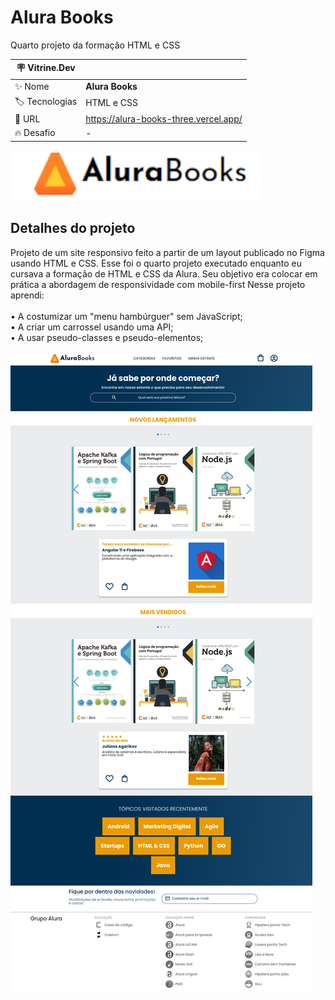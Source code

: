 # Alura Books

Quarto projeto da formação HTML e CSS 

| :placard: Vitrine.Dev |     |
| -------------  | --- |
| :sparkles: Nome        | **Alura Books**
| :label: Tecnologias | HTML e CSS
| :rocket: URL         | https://alura-books-three.vercel.app/
| :fire: Desafio     | -


![](https://raw.githubusercontent.com/guilhermeSilva94/alura-books/master/img/logoSite.png)

## Detalhes do projeto

Projeto de um site responsivo feito a partir de um layout publicado no Figma usando HTML e CSS. 
Esse foi o quarto projeto executado enquanto eu cursava a formação de HTML e CSS da Alura. 
Seu objetivo era colocar em prática a abordagem de responsividade com mobile-first Nesse projeto aprendi:<br>
<br>• A costumizar um "menu hambúrguer" sem JavaScript; <br>
• A criar um carrossel usando uma API; <br>
• A usar pseudo-classes e pseudo-elementos; <br>



![](https://raw.githubusercontent.com/guilhermeSilva94/alura-books/master/img/Pagina.png)